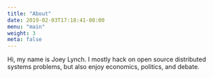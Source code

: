 ```yaml
---
title: "About"
date: 2019-02-03T17:18:41-08:00
menu: "main"
weight: 3
meta: false
---
```


Hi, my name is Joey Lynch. I mostly hack on open source distributed systems
problems, but also enjoy economics, politics, and debate.

